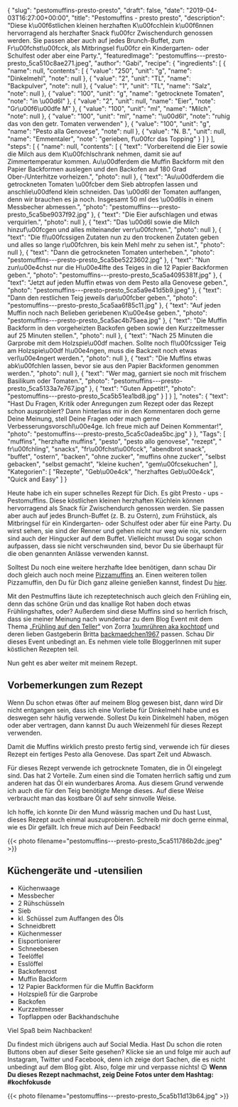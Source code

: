 {
    "slug": "pestomuffins-presto-presto",
    "draft": false,
    "date": "2019-04-03T16:27:00+00:00",
    "title": "Pestomuffins - presto presto",
    "description": "Diese k\u00f6stlichen kleinen herzhaften K\u00fcchlein k\u00f6nnen  hervorragend als herzhafter Snack f\u00fcr Zwischendurch genossen werden. Sie passen aber auch auf jedes Brunch-Buffet, zum Fr\u00fchst\u00fcck, als Mitbringsel f\u00fcr ein Kindergarten- oder Schulfest oder aber eine Party.",
    "featuredImage": "pestomuffins---presto-presto_5ca510c8ae271.jpeg",
    "author": "Gabi",
    "recipe": {
        "ingredients": [
            {
                "name": null,
                "contents": [
                    {
                        "value": "250",
                        "unit": "g",
                        "name": "Dinkelmehl",
                        "note": null
                    },
                    {
                        "value": "2",
                        "unit": "TL",
                        "name": "Backpulver",
                        "note": null
                    },
                    {
                        "value": "1",
                        "unit": "TL",
                        "name": "Salz",
                        "note": null
                    },
                    {
                        "value": "100",
                        "unit": "g",
                        "name": "getrocknete Tomaten",
                        "note": "in \u00d6l"
                    },
                    {
                        "value": "2",
                        "unit": null,
                        "name": "Eier",
                        "note": "Gr\u00f6\u00dfe M"
                    },
                    {
                        "value": "100",
                        "unit": "ml",
                        "name": "Milch",
                        "note": null
                    },
                    {
                        "value": "100",
                        "unit": "ml",
                        "name": "\u00d6l",
                        "note": "ruhig das von den getr. Tomaten verwenden"
                    },
                    {
                        "value": "100",
                        "unit": "g",
                        "name": "Pesto alla Genovese",
                        "note": null
                    },
                    {
                        "value": "N. B.",
                        "unit": null,
                        "name": "Emmentaler",
                        "note": "gerieben, f\u00fcr das Topping"
                    }
                ]
            }
        ],
        "steps": [
            {
                "name": null,
                "contents": [
                    {
                        "text": "Vorbereitend die Eier sowie die Milch aus dem K\u00fchlschrank nehmen, damit sie auf Zimmertemperatur kommen. Au\u00dferdem die Muffin Backform mit den Papier Backformen auslegen und den Backofen auf 180 Grad Ober-\/Unterhitze vorheizen.",
                        "photo": null
                    },
                    {
                        "text": "Au\u00dferdem die getrockneten Tomaten \u00fcber dem Sieb abtropfen lassen und anschlie\u00dfend klein schneiden. Das \u00d6l der Tomaten auffangen, denn wir brauchen es ja noch. Insgesamt 50 ml des \u00d6ls in einem Messbecher abmessen.",
                        "photo": "pestomuffins---presto-presto_5ca5be9037f92.jpg"
                    },
                    {
                        "text": "Die Eier aufschlagen und etwas verquirlen.",
                        "photo": null
                    },
                    {
                        "text": "Das \u00d6l sowie die Milch hinzuf\u00fcgen und alles miteinander verr\u00fchren.",
                        "photo": null
                    },
                    {
                        "text": "Die fl\u00fcssigen Zutaten nun zu den trockenen Zutaten geben und alles so lange r\u00fchren, bis kein Mehl mehr zu sehen ist.",
                        "photo": null
                    },
                    {
                        "text": "Dann die getrockneten Tomaten unterheben.",
                        "photo": "pestomuffins---presto-presto_5ca5be5223602.jpg"
                    },
                    {
                        "text": "Nun zun\u00e4chst nur die H\u00e4lfte des Teiges in die 12 Papier Backformen geben.",
                        "photo": "pestomuffins---presto-presto_5ca5a4095381f.jpg"
                    },
                    {
                        "text": "Jetzt auf jeden Muffin etwas von dem Pesto alla Genovese geben.",
                        "photo": "pestomuffins---presto-presto_5ca5a9e41d5b9.jpeg"
                    },
                    {
                        "text": "Dann den restlichen Teig jeweils dar\u00fcber geben.",
                        "photo": "pestomuffins---presto-presto_5ca5aa6f85c11.jpg"
                    },
                    {
                        "text": "Auf jeden Muffin noch nach Belieben geriebenen K\u00e4se geben.",
                        "photo": "pestomuffins---presto-presto_5ca5ac4b75aea.jpg"
                    },
                    {
                        "text": "Die Muffin Backform in den vorgeheizten Backofen geben sowie den Kurzzeitmesser auf 25 Minuten stellen.",
                        "photo": null
                    },
                    {
                        "text": "Nach 25 Minuten die Garprobe mit dem Holzspie\u00df machen. Sollte noch fl\u00fcssiger Teig am Holzspie\u00df h\u00e4ngen, muss die Backzeit noch etwas verl\u00e4ngert werden.",
                        "photo": null
                    },
                    {
                        "text": "Die Muffins etwas abk\u00fchlen lassen, bevor sie aus den Papier Backformen genommen werden.",
                        "photo": null
                    },
                    {
                        "text": "Wer mag, garniert sie noch mit frischem Basilikum oder Tomaten.",
                        "photo": "pestomuffins---presto-presto_5ca5133a7e767.jpg"
                    },
                    {
                        "text": "Guten Appetit!",
                        "photo": "pestomuffins---presto-presto_5ca5b51ea1bd8.jpg"
                    }
                ]
            }
        ],
        "notes": {
            "text": "Hast Du Fragen, Kritik oder Anregungen zum Rezept oder das Rezept schon ausprobiert? Dann hinterlass mir in den Kommentaren doch gerne Deine Meinung, stell Deine Fragen oder mach gerne Verbesserungsvorschl\u00e4ge. Ich freue mich auf Deinen Kommentar!",
            "photo": "pestomuffins---presto-presto_5ca5c0adea5bc.jpg"
        }
    },
    "Tags": [
        "muffins",
        "herzhafte muffins",
        "pesto",
        "pesto allo genovese",
        "rezept",
        " fr\u00fchling",
        "snacks",
        "fr\u00fchst\u00fcck",
        "abendbrot snack",
        "buffet",
        "ostern",
        "backen",
        "ohne zucker",
        "muffins ohne zucker",
        "selbst gebacken",
        "selbst gemacht",
        "kleine kuchen",
        "gem\u00fcsekuchen"
    ],
    "Kategorien": [
        "Rezepte",
        "Geb\u00e4ck",
        "herzhaftes Geb\u00e4ck",
        "Quick and Easy"
    ]
}

Heute habe ich ein super schnelles Rezept für Dich. Es gibt Presto - ups - Pestomuffins. Diese köstlichen kleinen herzhaften Küchlein können  hervorragend als  Snack für Zwischendurch genossen werden. Sie passen aber auch auf jedes Brunch-Buffet (z. B. zu Ostern), zum Frühstück, als Mitbringsel für ein Kindergarten- oder Schulfest oder aber für eine Party. Du wirst sehen, sie sind der Renner und gehen nicht nur weg wie nix, sondern sind auch der Hingucker auf dem Buffet. Vielleicht musst Du sogar schon aufpassen, dass sie nicht verschwunden sind, bevor Du sie überhaupt für die oben  genannten Anlässe verwenden kannst.

Solltest Du noch eine weitere herzhafte Idee benötigen, dann schau Dir doch gleich auch noch meine [Pizzamuffins](https://kochfokus.de/artikel/pizzamuffins/ "Pizzamuffins") an. Einen weiteren tollen Pizzamuffin, den Du für Dich ganz alleine genießen kannst, findest Du [hier](https://kochfokus.de/artikel/schneller-und-koestlicher-pizzamuffin-in-der-tasse/ "hier").

Mit den Pestmuffins läute ich rezeptetechnisch auch gleich den Frühling ein, denn das schöne Grün und das knallige Rot haben doch etwas Frühlingshaftes, oder?  Außerdem sind diese Muffins sind so herrlich frisch, dass sie meiner Meinung nach wunderbar zu dem Blog Event mit dem Thema [„Frühling auf den Teller“](https://www.kochtopf.me/blog-event-fruehling-auf-dem-teller "„Frühling auf den Teller“") von Zorra [1xumrühren aka kochtopf](https://www.kochtopf.me/ "1xumrühren aka kochtopf") und deren lieben Gastgeberin Britta [backmaedchen1967](https://backmaedchen1967.de/ "backmaedchen1967") passen. Schau Dir dieses Event unbedingt an. Es nehmen viele tolle BloggerInnen mit super köstlichen Rezepten teil.

Nun geht es aber weiter mit meinem Rezept.


## Vorbemerkungen zum Rezept

Wenn Du schon etwas öfter auf meinem Blog gewesen bist, dann wird Dir nicht entgangen sein, dass ich eine Vorliebe für Dinkelmehl habe und es deswegen sehr häufig verwende. Sollest Du kein Dinkelmehl haben, mögen oder aber vertragen, dann kannst Du auch Weizenmehl für dieses Rezept verwenden.

Damit die Muffins wirklich presto presto fertig sind, verwende ich  für dieses Rezept ein fertiges Pesto alla Genovese. Das spart Zeit und Abwasch.

Für dieses Rezept verwende ich getrocknete Tomaten, die in Öl eingelegt sind. Das hat 2 Vorteile. Zum einen sind die Tomaten herrlich saftig und zum anderen hat das Öl ein wunderbares Aroma. Aus diesem Grund verwende ich auch die für den Teig benötigte Menge dieses. Auf diese Weise verbraucht man das kostbare Öl auf sehr sinnvolle Weise.

Ich hoffe, ich konnte Dir den Mund wässrig machen und Du hast Lust, dieses Rezept auch einmal auszuprobieren. Schreib mir doch gerne einmal, wie es Dir gefällt. Ich freue mich auf Dein Feedback!

{{< photo filename="pestomuffins---presto-presto_5ca511786b2dc.jpeg" >}}


## Küchengeräte und -utensilien

- Küchenwaage
- Messbecher
- 2 Rühschüsseln
- Sieb
- kl. Schüssel zum Auffangen des Öls
- Schneidbrett
- Küchenmesser
- Eisportionierer
- Schneebesen
- Teelöffel
- Esslöffel
- Backofenrost
- Muffin Backform
- 12 Papier Backformen für die Muffin Backform
- Holzspieß für die Garprobe
- Backofen
- Kurzzeitmesser
- Topflappen oder Backhandschuhe

Viel Spaß beim Nachbacken!

Du findest mich übrigens auch auf Social Media. Hast Du schon die roten Buttons oben auf dieser Seite gesehen? Klicke sie an und folge mir auch auf Instagram, Twitter und Facebook, denn ich zeige dort Sachen, die es nicht unbedingt auf dem Blog gibt. Also, folge mir und verpasse nichts! 😉 **Wenn Du dieses Rezept nachmachst, zeig Deine Fotos unter dem Hashtag: #kochfokusde**

{{< photo filename="pestomuffins---presto-presto_5ca5b11d13b64.jpg" >}}